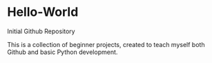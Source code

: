 # Hello-World
Initial Github Repository

This is a collection of beginner projects, created to teach myself both Github and basic Python development.
